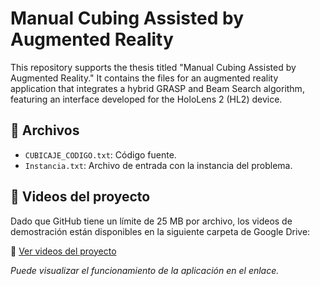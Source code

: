 # Manual Cubing Assisted by Augmented Reality

This repository supports the thesis titled "Manual Cubing Assisted by Augmented Reality." It contains the files for an augmented reality application that integrates a hybrid GRASP and Beam Search algorithm, featuring an interface developed for the HoloLens 2 (HL2) device.

## 📂 Archivos

- `CUBICAJE_CODIGO.txt`: Código fuente.
- `Instancia.txt`: Archivo de entrada con la instancia del problema.

## 🎥 Videos del proyecto

Dado que GitHub tiene un límite de 25 MB por archivo, los videos de demostración están disponibles en la siguiente carpeta de Google Drive:

🔗 [Ver videos del proyecto](https://drive.google.com/drive/folders/1TmVr5qGDJhwoJDzItWPJ7W9XwM4chEGd?usp=sharing)

*Puede visualizar el funcionamiento de la aplicación en el enlace.*

